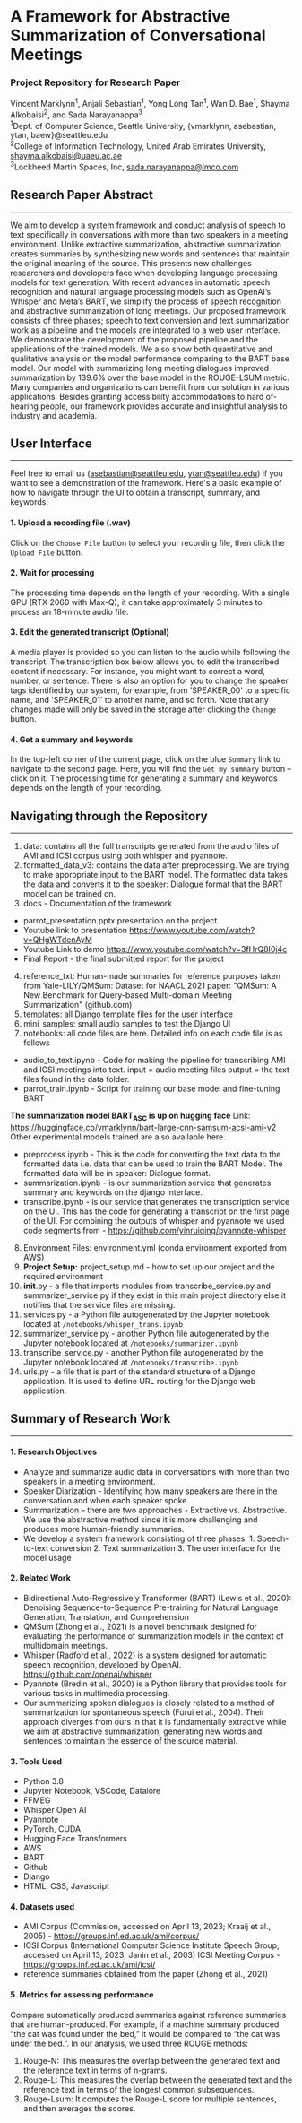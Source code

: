 # A Framework for Abstractive Summarization of Conversational Meetings
### Project Repository for Research Paper

Vincent Marklynn<sup>1</sup>, Anjali Sebastian<sup>1</sup>, Yong Long Tan<sup>1</sup>, Wan D. Bae<sup>1</sup>,
Shayma Alkobaisi<sup>2</sup>, and Sada Narayanappa<sup>3</sup> <br>
<sup>1</sup>Dept. of Computer Science, Seattle University, {vmarklynn, asebastian, ytan, baew}@seattleu.edu <br>
<sup>2</sup>College of Information Technology, United Arab Emirates University, shayma.alkobaisi@uaeu.ac.ae <br>
<sup>3</sup>Lockheed Martin Spaces, Inc, sada.narayanappa@lmco.com

## Research Paper Abstract
---
We aim to develop a system framework and conduct analysis of speech to text specifically in conversations with more than two speakers in a meeting environment. Unlike extractive summarization, abstractive summarization creates summaries by synthesizing new words and sentences that maintain the original meaning of the source. This presents new challenges researchers and developers face when developing language processing models for text generation. With recent advances in automatic speech recognition and natural language processing models such as OpenAI’s Whisper and Meta’s BART, we simplify the process of speech recognition and abstractive summarization of long meetings. Our proposed framework consists of three phases; speech to text conversion and text summarization work as a pipeline and the models are integrated to a web user interface. We demonstrate the development of the proposed pipeline and the applications of the trained models. We also show both quantitative and qualitative analysis on the model performance comparing to the BART base model. Our model with summarizing long meeting dialogues improved summarization by 139.6% over the base model in the ROUGE-LSUM metric. Many companies and organizations can benefit from our solution in various applications. Besides granting accessibility accommodations to hard of- hearing people, our framework provides accurate and insightful analysis to industry and academia.

## User Interface 
---

Feel free to email us (asebastian@seattleu.edu, ytan@seattleu.edu) if you want to see a demonstration of the framework.
Here's a basic example of how to navigate through the UI to obtain a transcript, summary, and keywords:

#### 1. Upload a recording file (.wav)
Click on the `Choose File` button to select your recording file, then click the `Upload File` button.

#### 2. Wait for processing
The processing time depends on the length of your recording. With a single GPU (RTX 2060 with Max-Q), it can take approximately 3 minutes to process an 18-minute audio file.

#### 3. Edit the generated transcript (Optional)
A media player is provided so you can listen to the audio while following the transcript. The transcription box below allows you to edit the transcribed content if necessary. For instance, you might want to correct a word, number, or sentence. There is also an option for you to change the speaker tags identified by our system, for example, from 'SPEAKER_00' to a specific name, and 'SPEAKER_01' to another name, and so forth. Note that any changes made will only be saved in the storage after clicking the `Change` button. 

#### 4. Get a summary and keywords
In the top-left corner of the current page, click on the blue `Summary` link to navigate to the second page. Here, you will find the `Get my summary` button – click on it. The processing time for generating a summary and keywords depends on the length of your recording.

## Navigating through the Repository
---

1. data: contains all the full transcripts generated from the audio files of AMI and ICSI corpus using both whisper and pyannote.
2. formatted_data_v3: contains the data after preprocessing. We are trying to make appropriate input to the BART model. The formatted data takes the data and converts it to the speaker: Dialogue format that the BART model can be trained on.
3. docs - Documentation of the framework
- parrot_presentation.pptx presentation on the project. 
- Youtube link to presentation https://www.youtube.com/watch?v=QHgWTdenAyM
- Youtube Link to demo https://www.youtube.com/watch?v=3fHrQ8I0j4c
- Final Report - the final submitted report for the project
  
4. reference_txt:  Human-made summaries for reference purposes taken from  Yale-LILY/QMSum: Dataset for NAACL 2021 paper: "QMSum: A New Benchmark for Query-based Multi-domain Meeting Summarization" (github.com)  
5. templates: all Django template files for the user interface
6. mini_samples: small audio samples to test the Django UI
7. notebooks: all code files are here. Detailed info on each code file is as follows
- audio_to_text.ipynb - Code for making the pipeline for transcribing AMI and ICSI meetings into text. input = audio meeting files output = the text files found in the data folder.
- parrot_train.ipynb - Script for training our base model and fine-tuning BART 

**The summarization model BART<sub>ASC</sub> is up on hugging face**  Link: https://huggingface.co/vmarklynn/bart-large-cnn-samsum-acsi-ami-v2
Other experimental models trained are also available here. 

- preprocess.ipynb - This is the code for converting the text data to the formatted data i.e. data that can be used to train the BART Model. The formatted data will be in speaker: Dialogue format.
- summarization.ipynb - is our summarization service that generates summary and keywords on the django interface.
- transcribe.ipynb -  is our service that generates the transcription service on the UI. This has the code for generating a transcript on the first page of the UI. For combining the outputs of whisper and pyannote we used code segments from - https://github.com/yinruiqing/pyannote-whisper

8. Environment Files: environment.yml (conda environment exported from AWS)
9. **Project Setup:** project_setup.md - how to set up our project and the required environment
10.  __init__.py - a file that imports modules from transcribe_service.py and summarizer_service.py if they exist in this main project directory else it notifies that the service files are missing.
11. services.py - a Python file autogenerated by the Jupyter notebook located at `/notebooks/whisper_trans.ipynb`
12. summarizer_service.py - another Python file autogenerated by the Jupyter notebook located at `/notebooks/summarizer.ipynb`
13. transcribe_service.py - another Python file autogenerated by the Jupyter notebook located at `/notebooks/transcribe.ipynb`
14. urls.py - a file that is part of the standard structure of a Django application. It is used to define URL routing for the Django web application.

## Summary of Research Work
---

#### 1. Research Objectives
- Analyze and summarize audio data in conversations with more than two speakers in a meeting environment.
- Speaker Diarization - Identifying how many speakers are there in the conversation and when each speaker spoke.  
- Summarization – there are two approaches - Extractive vs. Abstractive. We use the abstractive method since it is more challenging and produces more human-friendly summaries.
- We develop a system framework consisting of three phases: 1. Speech-to-text conversion 2. Text summarization 3. The user interface for the model usage  

#### 2. Related Work
- Bidirectional Auto-Regressively Transformer (BART) (Lewis et al., 2020): Denoising Sequence-to-Sequence Pre-training for Natural Language Generation, Translation, and Comprehension
- QMSum (Zhong et al., 2021) is a novel benchmark designed for evaluating the performance of summarization models in the context of multidomain meetings.
- Whisper (Radford et al., 2022) is a system designed for automatic speech recognition, developed by OpenAI. https://github.com/openai/whisper
- Pyannote (Bredin et al., 2020) is a Python library that provides tools for various tasks in multimedia processing.
- Our summarizing spoken dialogues is closely related to a method of summarization for spontaneous speech (Furui et al., 2004). Their approach diverges from ours in that it is fundamentally
extractive while we aim at abstractive summarization, generating new words and sentences to maintain the essence of the source material.

#### 3. Tools Used
- Python 3.8
- Jupyter Notebook, VSCode, Datalore
- FFMEG
- Whisper Open AI
- Pyannote
- PyTorch, CUDA
- Hugging Face Transformers
- AWS
- BART
- Github
- Django
- HTML, CSS, Javascript

#### 4. Datasets used
- AMI Corpus (Commission, accessed on April 13, 2023; Kraaij et al., 2005) - https://groups.inf.ed.ac.uk/ami/corpus/ 
- ICSI Corpus (International Computer Science Institute Speech Group, accessed on April 13, 2023; Janin et al., 2003) ICSI Meeting Corpus - https://groups.inf.ed.ac.uk/ami/icsi/ 
- reference summaries obtained from the paper (Zhong et al., 2021)

#### 5. Metrics for assessing performance
Compare automatically produced summaries against reference summaries that are human-produced. For example, if a machine summary produced “the cat was found under the bed,” it would be compared to “the cat was under the bed.”. In our analysis, we used three ROUGE methods:
1. Rouge-N: This measures the overlap between the generated text and the reference text in terms of n-grams.
2. Rouge-L: This measures the overlap between the generated text and the reference text in terms of the longest common subsequences.
3. Rouge-Lsum: It computes the Rouge-L score for multiple sentences, and then averages the scores.


